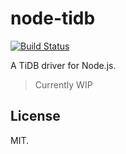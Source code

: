 # node-tidb

[![Build Status](https://travis-ci.com/g1eny0ung/node-tidb.svg?branch=master)](https://travis-ci.com/g1eny0ung/node-tidb)

A TiDB driver for Node.js.

> Currently WIP

## License

MIT.
